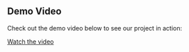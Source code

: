 ## Demo Video

Check out the demo video below to see our project in action:

[Watch the video](./assets/animation.mp4)
